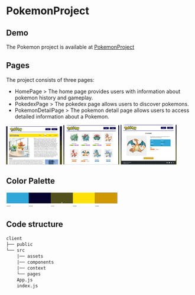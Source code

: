 # PokemonProject

## Demo

The Pokemon project is available at [PokemonProject](https://pokemon-react-project.netlify.app/)

## Pages

The project consists of three pages:

- HomePage > The home page provides users with information about pokemon history and gameplay.
- PokedexPage > The pokedex page allows users to discover pokemons.
- PokemonDetailPage > The pokemon detail page allows users to access detailed information about a Pokemon.

<img src="./pokemon-project/src/assets/for-readme/HomePage.PNG" width="30%" alt="HomePage">
<img src="./pokemon-project/src/assets/for-readme/PokedexPage.PNG" width="30%" alt="PokedexPage">
<img src="./pokemon-project/src/assets/for-readme/PokemonDetailPage.PNG" width="30%" alt="PokemonDetailPage">

## Color Palette

<img src="./pokemon-project/src/assets/for-readme/ColorPalette.PNG" width="60%" alt="ColorPalette">

## Code structure

```
client
├── public
└── src
    |── assets
    |── components
    |── context
    └── pages
    App.js
    index.js
```
